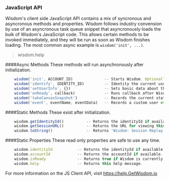 


### JavaScript API

Wisdom's client side JavaScript API contains a mix of syncronous and asyncronous methods and properties. Wisdom follows industry convension by use of an asyncronous task queue snippet that asyncronously loads the bulk of Wisdom's JavaScript code. This allows certain methods to be invoked immediately, and they will be run as soon as Wisdom finishes loading. The most common async example is `wisdom('init', ...)`.

> wisdom.help



   ####Async Methods
   These methods will run asynchronously after initialization.

```js
    wisdom('init', ACCOUNT_ID)              -- Starts Wisdom. Optionally takes a "configs" object as the third parameter.
    wisdom('identify', IDENTITY_ID)         -- Identity the current user with your ID.
    wisdom('setUserInfo', {})               -- Sets basic data about the current user. There are restrictions here.
    wisdom('onReady', callback)             -- Runs callback after Wisdom initializes.
    wisdom('takeCanvasSnapshot')            -- Records the current state of all HTML5 canvases on the page.
    wisdom('event', eventName, eventData)   -- Records a custom user event.
```


  ####Static Methods 
  These exist after initialization.

```js
    wisdom.getIdentityId()          -- Returns the identityId if available.
    wisdom.getSessionURL()          -- Returns the URL for viewing this session at the current time. Optionally takes a date.
    wisdom.toString()               -- Returns 'Wisdom: Session Replay.'
```


   ####Static Properties
   These read only properties are safe to use any time.

```js
    wisdom.identityId           -- Returns the identityId if available.
    wisdom.accountId            -- Returns the accountId if available.
    wisdom.isReady              -- Returns true if Wisdom is currently initialized.
    wisdom.help                 -- Returns this help message.
```


For more information on the JS Client API, visit https://help.GetWisdom.io

